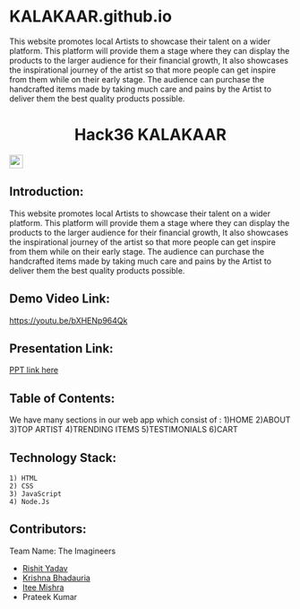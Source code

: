 # KALAKAAR.github.io
This website promotes local  Artists to showcase their talent on a wider platform. This platform will provide them a stage where they can display the products to the larger audience for their financial growth, It also showcases the inspirational journey of the artist so that more people can get inspire from them while on their early stage. The audience can purchase the handcrafted items made by taking much care and pains by the Artist to deliver them the best quality products possible.
<h1 align="center">Hack36 KALAKAAR</h1>
<p align="center">
</p>

<a href="https://hack36.com"> <img src="https://cutt.ly/BuiltAtHack36" height=24px> </a>

## Introduction:
   This website promotes local  Artists to showcase their talent on a wider platform. This platform will provide them a stage where they can display the products to the larger audience for their financial growth, It also showcases the inspirational journey of the artist so that more people can get inspire from them while on their early stage. The audience can purchase the handcrafted items made by taking much care and pains by the Artist to deliver them the best quality products possible.

## Demo Video Link:
<a href="https://youtu.be/bXHENp964Qk">https://youtu.be/bXHENp964Qk</a>

## Presentation Link:
<a href="https://docs.google.com/presentation/d/15fyI4cEUOmlwMFSTx5plmbsT_V91vg2q4QaRdA9Qyec/edit?usp=sharing"> PPT link here </a>

## Table of Contents:
We have many sections in our web app which consist of : 
    1)HOME
    2)ABOUT
    3)TOP ARTIST
    4)TRENDING ITEMS
    5)TESTIMONIALS
    6)CART

## Technology Stack:
    1) HTML
    2) CSS
    3) JavaScript
    4) Node.Js
## Contributors:

Team Name: The Imagineers

* [Rishit Yadav](https://github.com/Rishityadav02)
* [Krishna Bhadauria](https://github.com/Krishnabhadauria)
* [Itee Mishra](https://github.com/IteeMishra)
* Prateek Kumar
